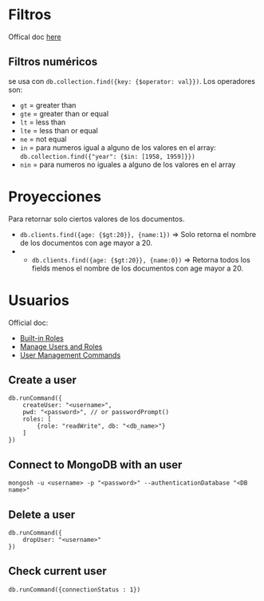 # Filtros
Offical doc [here](https://www.mongodb.com/docs/manual/reference/operator/query/)

## Filtros numéricos
se usa con `db.collection.find({key: {$operator: val}})`. Los operadores son:
- `gt` = greater than
- `gte` = greater than or equal
- `lt` = less than
- `lte` = less than or equal
- `ne` = not equal
- `in` = para numeros igual a alguno de los valores en el array: `db.collection.find({"year": {$in: [1958, 1959]}})`
- `nin` = para numeros no iguales a alguno de los valores en el array


# Proyecciones
Para retornar solo ciertos valores de los documentos.

- `db.clients.find({age: {$gt:20}}, {name:1})` => Solo retorna el nombre de los documentos con age mayor a 20.
- - `db.clients.find({age: {$gt:20}}, {name:0})` => Retorna todos los fields menos el nombre de los documentos con age mayor a 20.


# Usuarios

Official doc:
- [Built-in Roles](https://www.mongodb.com/docs/manual/reference/built-in-roles/)
- [Manage Users and Roles](https://www.mongodb.com/docs/manual/tutorial/manage-users-and-roles/)
- [User Management Commands](https://www.mongodb.com/docs/v6.0/reference/command/nav-user-management/)

## Create a user
```
db.runCommand({
    createUser: "<username>",
    pwd: "<password>", // or passwordPrompt()
    roles: [
        {role: "readWrite", db: "<db_name>"}
    ]
})
```

## Connect to MongoDB with an user

`mongosh -u <username> -p "<password>" --authenticationDatabase "<DB name>"`

## Delete a user
```
db.runCommand({
    dropUser: "<username>"
})
```

## Check current user
`db.runCommand({connectionStatus : 1})`
